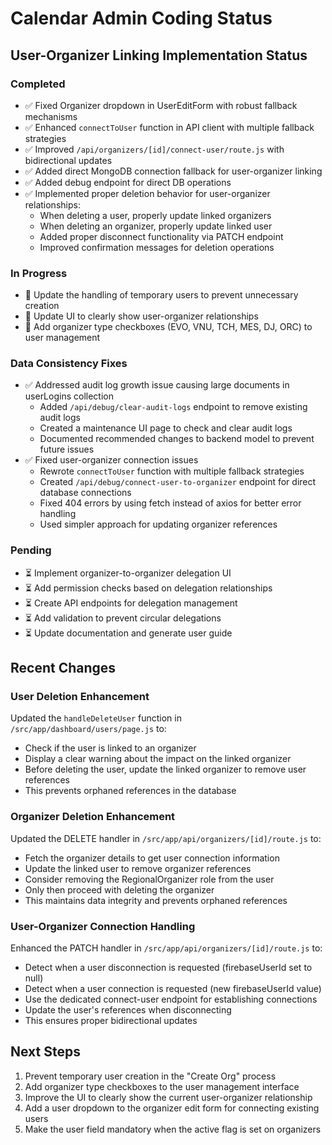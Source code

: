 # Calendar Admin Coding Status

## User-Organizer Linking Implementation Status

### Completed
- ✅ Fixed Organizer dropdown in UserEditForm with robust fallback mechanisms
- ✅ Enhanced `connectToUser` function in API client with multiple fallback strategies
- ✅ Improved `/api/organizers/[id]/connect-user/route.js` with bidirectional updates
- ✅ Added direct MongoDB connection fallback for user-organizer linking
- ✅ Added debug endpoint for direct DB operations
- ✅ Implemented proper deletion behavior for user-organizer relationships:
  - When deleting a user, properly update linked organizers
  - When deleting an organizer, properly update linked user
  - Added proper disconnect functionality via PATCH endpoint
  - Improved confirmation messages for deletion operations

### In Progress
- 🔄 Update the handling of temporary users to prevent unnecessary creation
- 🔄 Update UI to clearly show user-organizer relationships
- 🔄 Add organizer type checkboxes (EVO, VNU, TCH, MES, DJ, ORC) to user management

### Data Consistency Fixes
- ✅ Addressed audit log growth issue causing large documents in userLogins collection
  - Added `/api/debug/clear-audit-logs` endpoint to remove existing audit logs
  - Created a maintenance UI page to check and clear audit logs
  - Documented recommended changes to backend model to prevent future issues
- ✅ Fixed user-organizer connection issues
  - Rewrote `connectToUser` function with multiple fallback strategies
  - Created `/api/debug/connect-user-to-organizer` endpoint for direct database connections
  - Fixed 404 errors by using fetch instead of axios for better error handling
  - Used simpler approach for updating organizer references

### Pending
- ⏳ Implement organizer-to-organizer delegation UI
- ⏳ Add permission checks based on delegation relationships
- ⏳ Create API endpoints for delegation management
- ⏳ Add validation to prevent circular delegations
- ⏳ Update documentation and generate user guide

## Recent Changes

### User Deletion Enhancement
Updated the `handleDeleteUser` function in `/src/app/dashboard/users/page.js` to:
- Check if the user is linked to an organizer
- Display a clear warning about the impact on the linked organizer
- Before deleting the user, update the linked organizer to remove user references
- This prevents orphaned references in the database

### Organizer Deletion Enhancement
Updated the DELETE handler in `/src/app/api/organizers/[id]/route.js` to:
- Fetch the organizer details to get user connection information
- Update the linked user to remove organizer references
- Consider removing the RegionalOrganizer role from the user
- Only then proceed with deleting the organizer
- This maintains data integrity and prevents orphaned references

### User-Organizer Connection Handling
Enhanced the PATCH handler in `/src/app/api/organizers/[id]/route.js` to:
- Detect when a user disconnection is requested (firebaseUserId set to null)
- Detect when a user connection is requested (new firebaseUserId value)
- Use the dedicated connect-user endpoint for establishing connections
- Update the user's references when disconnecting
- This ensures proper bidirectional updates

## Next Steps
1. Prevent temporary user creation in the "Create Org" process
2. Add organizer type checkboxes to the user management interface
3. Improve the UI to clearly show the current user-organizer relationship
4. Add a user dropdown to the organizer edit form for connecting existing users
5. Make the user field mandatory when the active flag is set on organizers